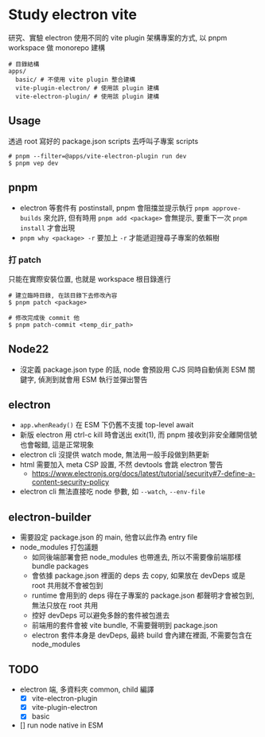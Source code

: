 # Study electron vite

研究、實驗 electron 使用不同的 vite plugin 架構專案的方式, 以 pnpm workspace 做 monorepo 建構

```
# 目錄結構
apps/
  basic/ # 不使用 vite plugin 整合建構
  vite-plugin-electron/ # 使用該 plugin 建構
  vite-electron-plugin/ # 使用該 plugin 建構
```

## Usage

透過 root 寫好的 package.json scripts 去呼叫子專案 scripts

```
# pnpm --filter=@apps/vite-electron-plugin run dev
$ pnpm vep dev
```

## pnpm

- electron 等套件有 postinstall, pnpm 會阻擋並提示執行 `pnpm approve-builds` 來允許, 但有時用 `pnpm add <package>` 會無提示, 要重下一次 `pnpm install` 才會出現
- `pnpm why <package> -r` 要加上 `-r` 才能遞迴搜尋子專案的依賴樹

### 打 patch

只能在實際安裝位置, 也就是 workspace 根目錄進行

```
# 建立臨時目錄, 在該目錄下去修改內容
$ pnpm patch <package>

# 修改完成後 commit 他
$ pnpm patch-commit <temp_dir_path>
```

## Node22

- 沒定義 package.json type 的話, node 會預設用 CJS 同時自動偵測 ESM 關鍵字, 偵測到就會用 ESM 執行並彈出警告

## electron

- `app.whenReady()` 在 ESM 下仍舊不支援 top-level await
- 新版 electron 用 ctrl-c kill 時會送出 exit(1), 而 pnpm 接收到非安全離開信號也會報錯, 這是正常現象
- electron cli 沒提供 watch mode, 無法用一般手段做到熱更新
- html 需要加入 meta CSP 設置, 不然 devtools 會跳 electron 警告
  - https://www.electronjs.org/docs/latest/tutorial/security#7-define-a-content-security-policy
- electron cli 無法直接吃 node 參數, 如 `--watch`, `--env-file`

## electron-builder

- 需要設定 package.json 的 main, 他會以此作為 entry file
- node_modules 打包議題
  - 如同後端部署會把 node_modules 也帶進去, 所以不需要像前端那樣 bundle packages
  - 會依據 package.json 裡面的 deps 去 copy, 如果放在 devDeps 或是 root 共用就不會被包到
  - runtime 會用到的 deps 得在子專案的 package.json 都聲明才會被包到, 無法只放在 root 共用
  - 控好 devDeps 可以避免多餘的套件被包進去
  - 前端用的套件會被 vite bundle, 不需要聲明到 package.json
  - electron 套件本身是 devDeps, 最終 build 會內建在裡面, 不需要包含在 node_modules

## TODO

- electron 端, 多資料夾 common, child 編譯
  - [x] vite-electron-plugin
  - [x] vite-plugin-electron
  - [x] basic
- [] run node native in ESM
